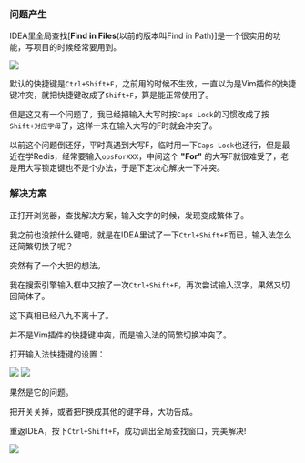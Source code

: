 ### 问题产生
IDEA里全局查找[**Find in Files**(以前的版本叫Find in Path)]是一个很实用的功能，写项目的时候经常要用到。

![](https://s2.loli.net/2022/06/19/yFCmIfVeRPgcN25.png)

默认的快捷键是`Ctrl+Shift+F`，之前用的时候不生效，一直以为是Vim插件的快捷键冲突，就把快捷键改成了`Shift+F`，算是能正常使用了。

但是这又有一个问题了，我已经把输入大写时按`Caps Lock`的习惯改成了按`Shift+对应字母`了，这样一来在输入大写的F时就会冲突了。

以前这个问题倒还好，平时真遇到大写F，临时用一下`Caps Lock`也还行，但是最近在学Redis，经常要输入`opsForXXX`，中间这个 **"For"** 的大写F就很难受了，老是用大写锁定键也不是个办法，于是下定决心解决一下冲突。

### 解决方案
正打开浏览器，查找解决方案，输入文字的时候，发现变成繁体了。

我之前也没按什么键吧，就是在IDEA里试了一下`Ctrl+Shift+F`而已，输入法怎么还简繁切换了呢？

突然有了一个大胆的想法。

我在搜索引擎输入框中又按了一次`Ctrl+Shift+F`，再次尝试输入汉字，果然又切回简体了。

这下真相已经八九不离十了。

并不是Vim插件的快捷键冲突，而是输入法的简繁切换冲突了。

打开输入法快捷键的设置：

![](https://s2.loli.net/2022/06/19/3rj6ckeElsGoJ7i.png)
![](https://s2.loli.net/2022/06/19/DJxFNImfda4tRjy.png)

果然是它的问题。

把开关关掉，或者把F换成其他的键字母，大功告成。

重返IDEA，按下`Ctrl+Shift+F`，成功调出全局查找窗口，完美解决!

![](https://s2.loli.net/2022/06/19/wZRSCPXfjdaylF5.png)